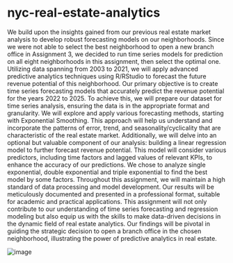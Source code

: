 # nyc-real-estate-analytics
We build upon the insights gained from our previous real estate market analysis to develop robust forecasting models on our neighborhoods. Since we were not able to select the best neighborhood to open a new branch office in Assignment 3, we decided to run time series models for prediction on all eight neighborhoods in this assignment, then select the optimal one. Utilizing data spanning from 2003 to 2021, we will apply advanced predictive analytics techniques using R/RStudio to forecast the future revenue potential of this neighborhood.
Our primary objective is to create time series forecasting models that accurately predict the revenue potential for the years 2022 to 2025. To achieve this, we will prepare our dataset for time series analysis, ensuring the data is in the appropriate format and granularity. We will explore and apply various forecasting methods, starting with Exponential Smoothing. This approach will help us understand and incorporate the patterns of error, trend, and seasonality/cyclicality that are characteristic of the real estate market.
Additionally, we will delve into an optional but valuable component of our analysis: building a linear regression model to further forecast revenue potential. This model will consider various predictors, including time factors and lagged values of relevant KPIs, to enhance the accuracy of our predictions. We chose to analyze single exponential, double exponential and triple exponential to find the best model by some factors.
Throughout this assignment, we will maintain a high standard of data processing and model development. Our results will be meticulously documented and presented in a professional format, suitable for academic and practical applications. This assignment will not only contribute to our understanding of time series forecasting and regression modeling but also equip us with the skills to make data-driven decisions in the dynamic field of real estate analytics. Our findings will be pivotal in guiding the strategic decision to open a branch office in the chosen neighborhood, illustrating the power of predictive analytics in real estate.

![image](https://github.com/namanbhandari284/nyc-real-estate-analytics/assets/168875717/c65487f5-e36e-4919-94d1-7a9212e5665b)
